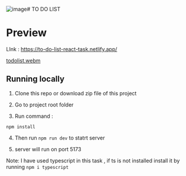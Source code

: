 ![image](https://github.com/mayank0274/react-assignment-todoList/assets/113236810/5fd97dd6-7d45-420a-84cb-1f582b8623c7)# TO DO LIST

# Preview
LInk : https://to-do-list-react-task.netlify.app/

[todolist.webm](https://github.com/mayank0274/react-assignment-todoList/assets/113236810/ff0c8a78-871b-4d09-9012-142ce3ff550a)


## Running locally

1. Clone this repo or download zip file of this project

2. Go to project root folder

3. Run command :

```
npm install

```

4. Then run `npm run dev` to statrt server

5. server will run on port 5173

Note: I have used typescript in this task , if ts is not installed install it by running `npm i typescript`

